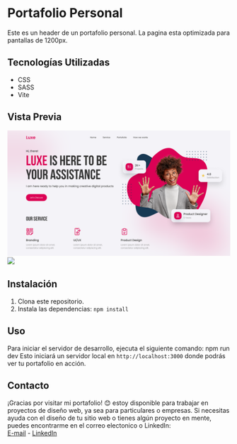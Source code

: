 # Portafolio Personal

Este es un header de un portafolio personal. La pagina esta optimizada para pantallas de 1200px.

## Tecnologías Utilizadas

- CSS
- SASS
- Vite
  
## Vista Previa

<img src="/img/Personal-Portfolio.png">
<a href="https://github.com/EstherChuCortes/CSS-header-Portafolio-1/tree/main" target="_blank">
    <img src="https://img.shields.io/static/v1?label=|&message=VER CODIGO&color=f&style=plastic&logo=github&logo-color=white"/>
</a>  
  
## Instalación

1. Clona este repositorio.
2. Instala las dependencias:  `npm install` 

## Uso

Para iniciar el servidor de desarrollo, ejecuta el siguiente comando:
npm run dev
Esto iniciará un servidor local en  `http://localhost:3000`  donde podrás ver tu portafolio en acción.

## Contacto
¡Gracias por visitar mi portafolio! 😊 estoy disponible para trabajar en proyectos de diseño web, ya sea para particulares o empresas. Si necesitas ayuda con el diseño de tu sitio web o tienes algún proyecto en mente, puedes encontrarme en el correo electonico o LinkedIn: 
<br>
[E-mail](mailto:estherchu13@hotmail.com) - [LinkedIn](https://www.linkedin.com/in/esther-cort%C3%A9s-barrio-4129b3105/)


